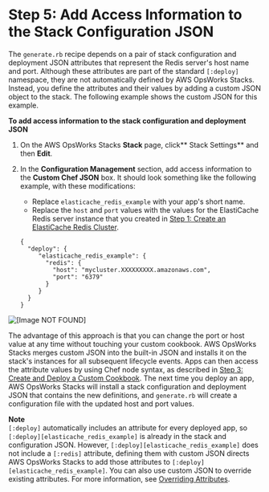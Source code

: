 # Step 5: Add Access Information to the Stack Configuration JSON<a name="other-services-redis-json"></a>

The `generate.rb` recipe depends on a pair of stack configuration and deployment JSON attributes that represent the Redis server's host name and port\. Although these attributes are part of the standard `[:deploy]` namespace, they are not automatically defined by AWS OpsWorks Stacks\. Instead, you define the attributes and their values by adding a custom JSON object to the stack\. The following example shows the custom JSON for this example\.

**To add access information to the stack configuration and deployment JSON**

1. On the AWS OpsWorks Stacks **Stack** page, click** Stack Settings** and then **Edit**\.

1. In the **Configuration Management** section, add access information to the **Custom Chef JSON** box\. It should look something like the following example, with these modifications:
   + Replace `elasticache_redis_example` with your app's short name\. 
   + Replace the `host` and `port` values with the values for the ElastiCache Redis server instance that you created in [Step 1: Create an ElastiCache Redis Cluster](other-services-redis-cluster.md)\.

   ```
   {
     "deploy": {
        "elasticache_redis_example": {
          "redis": {
            "host": "mycluster.XXXXXXXXX.amazonaws.com",
            "port": "6379"
          }
        }
     }
   }
   ```  
![\[Image NOT FOUND\]](http://docs.aws.amazon.com/opsworks/latest/userguide/images/redis_walkthrough_json.png)

The advantage of this approach is that you can change the port or host value at any time without touching your custom cookbook\. AWS OpsWorks Stacks merges custom JSON into the built\-in JSON and installs it on the stack's instances for all subsequent lifecycle events\. Apps can then access the attribute values by using Chef node syntax, as described in [Step 3: Create and Deploy a Custom Cookbook](other-services-redis-cookbook.md)\. The next time you deploy an app, AWS OpsWorks Stacks will install a stack configuration and deployment JSON that contains the new definitions, and `generate.rb` will create a configuration file with the updated host and port values\.

**Note**  
`[:deploy]` automatically includes an attribute for every deployed app, so `[:deploy][elasticache_redis_example]` is already in the stack and configuration JSON\. However, `[:deploy][elasticache_redis_example]` does not include a `[:redis]` attribute, defining them with custom JSON directs AWS OpsWorks Stacks to add those attributes to `[:deploy][elasticache_redis_example]`\. You can also use custom JSON to override existing attributes\. For more information, see [Overriding Attributes](workingcookbook-attributes.md)\. 
